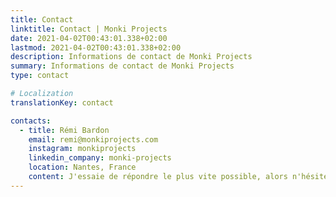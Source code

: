 ```yaml
---
title: Contact
linktitle: Contact | Monki Projects
date: 2021-04-02T00:43:01.338+02:00
lastmod: 2021-04-02T00:43:01.338+02:00
description: Informations de contact de Monki Projects
summary: Informations de contact de Monki Projects
type: contact

# Localization
translationKey: contact

contacts:
  - title: Rémi Bardon
    email: remi@monkiprojects.com
    instagram: monkiprojects
    linkedin_company: monki-projects
    location: Nantes, France
    content: J'essaie de répondre le plus vite possible, alors n'hésitez pas à me contacter.
---
```

